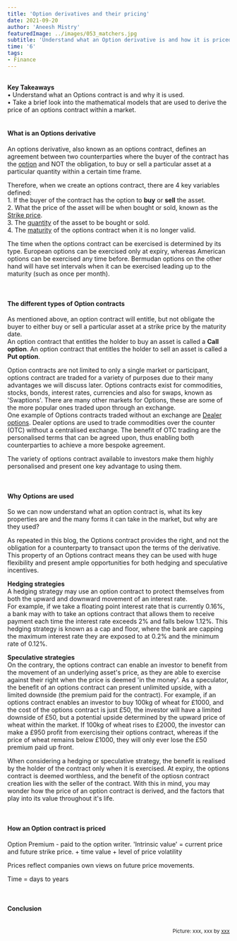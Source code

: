 ```yaml
---
title: 'Option derivatives and their pricing'
date: 2021-09-20
author: 'Aneesh Mistry'
featuredImage: ../images/053_matchers.jpg
subtitle: 'Understand what an Option derivative is and how it is priced'
time: '6'
tags:
- Finance
---
```


<br>
<strong>Key Takeaways</strong><br>
&#8226; Understand what an Options contract is and why it is used.<br>
&#8226; Take a brief look into the mathematical models that are used to derive the price of an options contract within a market.<br>

<br>
<h4>What is an Options derivative</h4>
<p>
An options derivative, also known as an options contract, defines an agreement between two counterparties where the buyer of the contract has the <u>option</u> and NOT the obligation, to buy or sell a particular asset at a particular quantity within a certain time frame.
</p>
<p>
Therefore, when we create an options contract, there are 4 key variables defined:<br>
1. If the buyer of the contract has the option to <strong>buy</strong> or <strong>sell</strong> the asset.<br>
2. What the price of the asset will be when bought or sold, known as the <u>Strike price</u>.<br>
3. The <u>quantity</u> of the asset to be bought or sold.<br>
4. The <u>maturity</u> of the options contract when it is no longer valid.
</p>
<p>
The time when the options contract can be exercised is determined by its type. European options can be exercised only at expiry, whereas American options can be exercised any time before. Bermudan options on the other hand will have set intervals when it can be exercised leading up to the maturity (such as once per month).
</p>

<br>
<h4>The different types of Option contracts</h4>
<p>
As mentioned above, an option contract will entitle, but not obligate the buyer to either buy or sell a particular asset at a strike price by the maturity date.<br>
An option contract that entitles the holder to buy an asset is called a <strong>Call option</strong>. An option contract that entitles the holder to sell an asset is called a <strong>Put option</strong>.
</p>
<p>
Option contracts are not limited to only a single market or participant, options contract are traded for a variety of purposes due to their many advantages we will discuss later.
Options contracts exist for commodities, stocks, bonds, interest rates, currencies and also for swaps, known as 'Swaptions'. There are many other markets for Options, these are some of the more popular ones traded upon through an exchange.<br>
One example of Options contracts traded without an exchange are <u>Dealer options</u>. Dealer options are used to trade commodities over the counter (OTC) without a centralised exchange. The benefit of OTC trading are the personalised terms that can be agreed upon, thus enabling both counterparties to achieve a more bespoke agreement. 
</p>
<p>
The variety of options contract available to investors make them highly personalised and present one key advantage to using them.
</p>
<br>
<h4>Why Options are used</h4>
<p>
So we can now understand what an option contract is, what its key properties are and the many forms it can take in the market, but why are they used?
</p>
<p>
As repeated in this blog, the Options contract provides the right, and not the obligation for a counterparty to transact upon the terms of the derivative.<br>
This property of an Options contract means they can be used with huge flexibility and present ample opportunities for both hedging and speculative incentives. 
</p>
<p>
<strong>Hedging strategies</strong><br>
A hedging strategy may use an option contract to protect themselves from both the upward and downward movement of an interest rate.<br>
For example, if we take a floating point interest rate that is currently 0.16%, a bank may with to take an options contract that allows them to receive payment each time the interest rate exceeds 2% and falls below 1.12%. This hedging strategy is known as a cap and floor, where the bank are capping the maximum interest rate they are exposed to at 0.2% and the minimum rate of 0.12%.
</p>
<p>
<strong>Speculative strategies</strong><br>
On the contrary, the options contract can enable an investor to benefit from the movement of an underlying asset's price, as they are able to exercise against their right when the price is deemed 'in the money'. 
As a speculator, the benefit of an options contract can present unlimited upside, with a limited downside (the premium paid for the contract). For example, if an options contract enables an investor to buy 100kg of wheat for £1000, and the cost of the options contract is just £50, the investor will have a limited downside of £50, but a potential upside determined by the upward price of wheat within the market. If 100kg of wheat rises to £2000, the investor can make a £950 profit from exercising their options contract, whereas if the price of wheat remains below £1000, they will only ever lose the £50 premium paid up front. 
</p>
<p>
When considering a hedging or speculative strategy, the benefit is realised by the holder of the contract only when it is exercised. At expiry, the options contract is deemed worthless, and the benefit of the optiosn contract creation lies with the seller of the contract. With this in mind, you may wonder how the price of an option contract is derived, and the factors that play into its value throughout it's life. 
</p>

<br>
<h4>How an Option contract is priced</h4>
<p>
Option Premium - paid to the option writer. 
'Intrinsic value' = current price and future strike price. 
+ time value
+ level of price volatility

Prices reflect companies own views on future price movements. 

Time = days to years 

</p>


<br>
<h4>Conclusion</h4>
<p>


</p>

<br>
<small style="float: right;" >Picture: xxx, xxx by <a target="_blank" href="http">xxx</small></a><br>